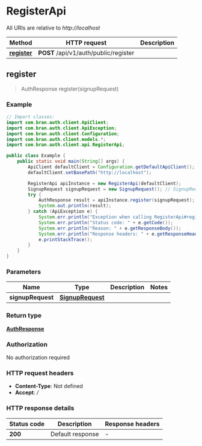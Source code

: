 # RegisterApi

All URIs are relative to *http://localhost*

| Method | HTTP request | Description |
|------------- | ------------- | -------------|
| [**register**](RegisterApi.md#register) | **POST** /api/v1/auth/public/register |  |



## register

> AuthResponse register(signupRequest)



### Example

```java
// Import classes:
import com.bran.auth.client.ApiClient;
import com.bran.auth.client.ApiException;
import com.bran.auth.client.Configuration;
import com.bran.auth.client.models.*;
import com.bran.auth.client.api.RegisterApi;

public class Example {
    public static void main(String[] args) {
        ApiClient defaultClient = Configuration.getDefaultApiClient();
        defaultClient.setBasePath("http://localhost");

        RegisterApi apiInstance = new RegisterApi(defaultClient);
        SignupRequest signupRequest = new SignupRequest(); // SignupRequest | 
        try {
            AuthResponse result = apiInstance.register(signupRequest);
            System.out.println(result);
        } catch (ApiException e) {
            System.err.println("Exception when calling RegisterApi#register");
            System.err.println("Status code: " + e.getCode());
            System.err.println("Reason: " + e.getResponseBody());
            System.err.println("Response headers: " + e.getResponseHeaders());
            e.printStackTrace();
        }
    }
}
```

### Parameters


| Name | Type | Description  | Notes |
|------------- | ------------- | ------------- | -------------|
| **signupRequest** | [**SignupRequest**](SignupRequest.md)|  | |

### Return type

[**AuthResponse**](AuthResponse.md)

### Authorization

No authorization required

### HTTP request headers

- **Content-Type**: Not defined
- **Accept**: */*


### HTTP response details
| Status code | Description | Response headers |
|-------------|-------------|------------------|
| **200** | Default response |  -  |

